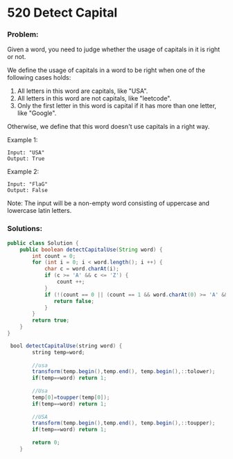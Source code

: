 # 520 Detect Capital

### Problem:

Given a word, you need to judge whether the usage of capitals in it is right or not.

We define the usage of capitals in a word to be right when one of the following cases holds:

1. All letters in this word are capitals, like "USA".
2. All letters in this word are not capitals, like "leetcode".
3. Only the first letter in this word is capital if it has more than one letter, like "Google".

Otherwise, we define that this word doesn't use capitals in a right way.

Example 1:

```
Input: "USA"
Output: True
```

Example 2:

```
Input: "FlaG"
Output: False
```

Note: The input will be a non-empty word consisting of uppercase and lowercase latin letters.

### Solutions:

```java
public class Solution {
    public boolean detectCapitalUse(String word) {
        int count = 0;
        for (int i = 0; i < word.length(); i ++) {
            char c = word.charAt(i);
            if (c >= 'A' && c <= 'Z') {
                count ++;
            }
            if (!(count == 0 || (count == 1 && word.charAt(0) >= 'A' && word.charAt(0) <= 'Z') || count == i + 1)) {
               return false; 
            }
        }
        return true;
    }
}
```

```java
 bool detectCapitalUse(string word) {
        string temp=word;
        
        //usa
        transform(temp.begin(),temp.end(), temp.begin(),::tolower);
        if(temp==word) return 1;
        
        //Usa
        temp[0]=toupper(temp[0]);
        if(temp==word) return 1; 
        
        //USA
        transform(temp.begin(),temp.end(), temp.begin(),::toupper);
        if(temp==word) return 1;
        
        return 0;
    }
```



